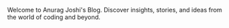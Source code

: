 Welcome to Anurag Joshi's Blog. Discover insights, stories, and ideas from the world of coding and beyond.
